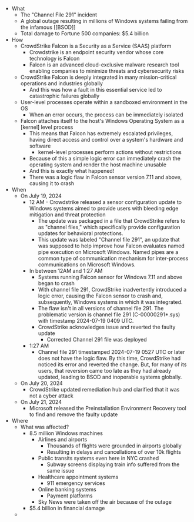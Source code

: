 - What
	- The "Channel File 291" incident
	- A global outage resulting in millions of Windows systems failing from the infamous [[BSOD]]
	- Total damage to Fortune 500 companies: $5.4 billion
- How
	- CrowdStrike Falcon is a Security as a Service (SAAS) platform
		- Crowdstrike is an endpoint security vendor whose core technology is Falcon
		- Falcon is an advanced cloud-exclusive malware research tool enabling companies to minimize threats and cybersecurity risks
	- CrowdStrike Falcon is deeply integrated in many mission-critical operations and industries globally
		- And this was how a fault in this essential service led to catastrophic failures globally
	- User-level processes operate within a sandboxed environment in the OS
		- When an error occurs, the process can be immediately isolated 
	- Falcon attaches itself to the host's Windows Operating System as a [kernel] level process
		- This means that Falcon has extremely escalated privileges, having direct access and control over a system's hardware and software	
			- kernel-level processes perform actions without restrictions
		- Because of this a simple logic error can immediately crash the operating system and render the host machine unusable
		- And this is exactly what happened!
		- There was a logic flaw in Falcon sensor version 7.11 and above, causing it to crash
- When
	- On July 19, 2024
		- 12 AM - Crowdstrike released a sensor configuration update to Windows systems aimed to provide users with bleeding edge mitigation and threat protection
			- The update was packaged in a file that CrowdStrike refers to as "channel files," which specifically provide configuration updates for behavioral protections. 
			- This update was labeled "Channel file 291", an update that was supposed to help improve how Falcon evaluates named pipe execution on Microsoft Windows. Named pipes are a common type of communication mechanism for inter-process communications on Microsoft Windows.
		- In between 12AM and 1:27 AM
			- Systems running Falcon sensor for Windows 7.11 and above began to crash
			- With channel file 291, CrowdStrike inadvertently introduced a logic error, causing the Falcon sensor to crash and, subsequently, Windows systems in which it was integrated. 
			- The flaw isn't in all versions of channel file 291. The problematic version is channel file 291 (C-00000291*.sys) with timestamp 2024-07-19 0409 UTC. 
			- CrowdStrike acknowledges issue and reverted the faulty update
				- Corrected Channel 291 file was deployed
		- 1:27 AM
			- Channel file 291 timestamped 2024-07-19 0527 UTC or later does not have the logic flaw. By this time, CrowdStrike had noticed its error and reverted the change. But, for many of its users, that reversion came too late as they had already updated, leading to BSOD and inoperable systems globally.
	- On July 20, 2024
		- CrowdStrike updated remediation hub and clarified that it was not a cyber attack
	- On July 21, 2024
		- Microsoft released the Preinstallation Environment Recovery tool to find and remove the faulty update
- Where
	- What was affected?
		- 8.5 million Windows machines
			- Airlines and airports
				- Thousands of flights were grounded in airports globally
				- Resulting in delays and cancellations of over 10k flights
			- Public transits systems even here in NYC crashed
				- Subway screens displaying train info suffered from the same issue
			- Healthcare appointment systems
				- 911 emergency services
			- Online banking systems
				- Payment platforms
			- Sky News were taken off the air because of the outage
		- $5.4 billion in financial damage
	- 
